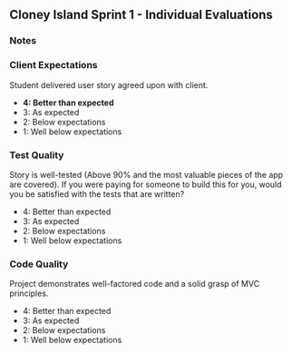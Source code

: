 ## Cloney Island Sprint 1 - Individual Evaluations

### Notes

### Client Expectations

Student delivered user story agreed upon with client.

- **4: Better than expected**
- 3: As expected 
- 2: Below expectations 
- 1: Well below expectations 

### Test Quality

Story is well-tested (Above 90% and the most valuable pieces of the app are covered). If you were paying for someone to build this for you, would you be satisfied with the tests that are written?

- 4: Better than expected
- 3: As expected 
- 2: Below expectations 
- 1: Well below expectations 

### Code Quality

Project demonstrates well-factored code and a solid grasp of MVC principles.

- 4: Better than expected
- 3: As expected 
- 2: Below expectations 
- 1: Well below expectations 
